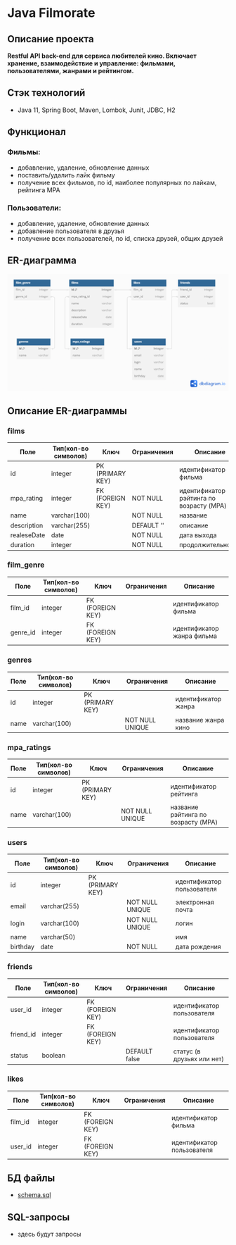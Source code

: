 # Java Filmorate
## Описание проекта
**Restful API back-end для сервиса любителей кино. Включает хранение, взаимодействие и управление: 
фильмами, пользователями, жанрами и рейтингом.**

## Стэк технологий
- Java 11, Spring Boot, Maven, Lombok, Junit, JDBC, H2

## Функционал
### Фильмы:
- добавление, удаление, обновление данных
- поставить/удалить лайк фильму
- получение всех фильмов, по id, наиболее популярных по лайкам, рейтинга MPA
### Пользователи:
- добавление, удаление, обновление данных
- добавление пользователя в друзья
- получение всех пользователей, по id, списка друзей, общих друзей

## ER-диаграмма
![img.png](src/main/resources/ER-diagram.png)

## Описание ER-диаграммы
### films
| Поле | Тип(кол-во символов) | Ключ | Ограничения | Описание |
| --- | --- | --- | -- | --- |
| id | integer | PK (PRIMARY KEY) |  | идентификатор фильма |
| mpa_rating | integer | FK (FOREIGN KEY) | NOT NULL | идентификатор рэйтинга по возрасту (MPA) |
| name | varchar(100) |  | NOT NULL | название |
| description | varchar(255) |  | DEFAULT '' | описание |
| realeseDate | date |  | NOT NULL | дата выхода |
| duration | integer |  | NOT NULL | продолжительность |

### film_genre
| Поле | Тип(кол-во символов) | Ключ | Ограничения | Описание |
| --- | --- | --- | -- | --- |
| film_id | integer | FK (FOREIGN KEY) |  | идентификатор фильма |
| genre_id | integer | FK (FOREIGN KEY) |  | идентификатор жанра фильма |

### genres
| Поле | Тип(кол-во символов) | Ключ | Ограничения | Описание            |
| --- | --- | --- | -- |---------------------|
| id | integer | PK (PRIMARY KEY) |  | идентификатор жанра |
| name | varchar(100) |  | NOT NULL UNIQUE | название жанра кино |

### mpa_ratings
| Поле | Тип(кол-во символов) | Ключ | Ограничения | Описание |
| --- | --- | --- | -- | --- |
| id | integer | PK (PRIMARY KEY) |  | идентификатор рейтинга |
| name | varchar(100) |  | NOT NULL UNIQUE | название рэйтинга по возрасту (MPA) |

### users
| Поле | Тип(кол-во символов) | Ключ | Ограничения | Описание |
| --- | --- | --- | -- | --- |
| id | integer | PK (PRIMARY KEY) |  | идентификатор пользователя |
| email | varchar(255) |  | NOT NULL UNIQUE | электронная почта |
| login | varchar(100) |  | NOT NULL UNIQUE | логин |
| name | varchar(50) |  |  | имя |
| birthday | date |  | NOT NULL | дата рождения |

### friends
| Поле | Тип(кол-во символов) | Ключ | Ограничения | Описание |
| --- | --- | --- | -- | --- |
| user_id | integer | FK (FOREIGN KEY) |  | идентификатор пользователя |
| friend_id | integer | FK (FOREIGN KEY) |  | идентификатор пользователя |
| status | boolean |  | DEFAULT false | статус (в друзьях или нет) |

### likes
| Поле | Тип(кол-во символов) | Ключ | Ограничения | Описание |
| --- | --- | --- | -- | --- |
| film_id | integer | FK (FOREIGN KEY) |  | идентификатор фильма |
| user_id | integer | FK (FOREIGN KEY) |  | идентификатор пользователя |

## БД файлы
- [schema.sql](src/main/resources/schema.sql)

## SQL-запросы
- здесь будут запросы